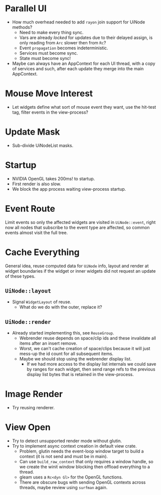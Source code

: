 # Parallel UI

* How much overhead needed to add `rayon` join support for UiNode methods?
    * Need to make every thing sync.
    * Vars are already *locked* for updates due to their delayed assign, is only reading from `Arc` slower then from `Rc`?
    * Event `propagation` becomes indeterministic.
    * Services must become sync.
    * State must become sync!
* Maybe can always have an AppContext for each UI thread, with a copy of services and such, after each update they merge into
  the main AppContext.

# Mouse Move Interest

* Let widgets define what sort of mouse event they want, use the hit-test tag, filter events in the view-process?

# Update Mask

* Sub-divide UiNodeList masks.

# Startup

* NVIDIA OpenGL takes 200ms! to startup.
* First render is also slow.
* We block the app process waiting view-process startup.

# Event Route

Limit events so only the affected widgets are visited in `UiNode::event`, right now all nodes that subscribe
to the event type are affected, so common events almost visit the full tree.

# Cache Everything

General idea, reuse computed data for `UiNode` info, layout and render at
widget boundaries if the widget or inner widgets did not request an update of these types.

## `UiNode::layout`

* Signal `WidgetLayout` of reuse.
  - What do we do with the outer, replace it?

## `UiNode::render`

* Already started implementing this, see `ReuseGroup`.
  - Webrender reuse depends on space/clip ids and these invalidate all items after an insert remove.
  - Worst, we can't cache creation of space/clips because it will just mess-up the id count for all subsequent items.
  - Maybe we should stop using the webrender display list.
    - If we had more access to the display list internals we could save by ranges for each widget, then send range refs to
      the previous display list bytes that is retained in the view-process.

# Image Render

* Try reusing renderer.

# View Open

* Try to detect unsupported render mode without glutin.
* Try to implement async context creation in default view crate.
    - Problem, glutin needs the event-loop window target to build a context (it is not send and must be in main).
    - Can use `build_raw_context` that only requires a window handle, so we create the winit window blocking then offload
      everything to a thread.
    - gleam uses a `Rc<dyn Gl>` for the OpenGL functions.
    - There are obscure bugs with sending OpenGL contexts across threads, maybe review using `surfman` again.